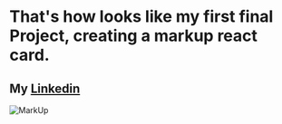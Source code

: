 # **That's how looks like my first final Project, creating a markup react card.**
## My [Linkedin](https://www.linkedin.com/in/brunodisliler/)

![MarkUp](https://user-images.githubusercontent.com/80045207/158389532-612171a3-ca9b-4de4-aa15-da9a20fabf1d.png)
